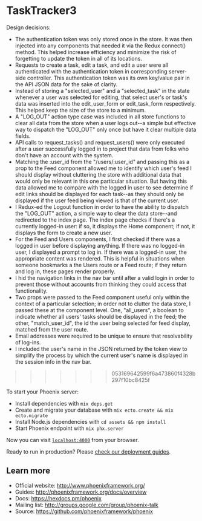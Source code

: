 # TaskTracker3

Design decisions:

 * The authentication token was only stored once in the store. It was then
 injected into any components that needed it via the Redux connect() method.
 This helped increase efficiency and minimize the risk of forgetting to update
 the token in all of its locations.
 * Requests to create a task, edit a task, and edit a user were all
 authenticated with the authentication token in corresponding server-side
 controller. This authentication token was its own key/value pair in the
 API JSON data for the sake of clarity.
 * Instead of storing a "selected_user" and a "selected_task" in the state
 whenever a user was selected for editing, that select user's or task's data
 was inserted into the edit_user_form or edit_task_form respectively. This
 helped keep the size of the store to a minimum.
 * A "LOG_OUT" action type case was included in all store functions to clear
 all data from the store when a user logs out--a simple but effective way
 to dispatch the "LOG_OUT" only once but have it clear multiple data fields.
 * API calls to request_tasks() and request_users() were only executed after
 a user successfully logged in to project that data from folks who don't have
 an account with the system.
 * Matching the :user_id from the "/users/:user_id" and passing this as a
 prop to the Feed component allowed me to identify which user's feed I
 should display without cluttering the store with additional data that would
 only be relevant in this one particular situation. But having this data
 allowed me to compare with the logged in user to see determine if edit
 links should be displayed for each task--as they should only be displayed
 if the user feed being viewed is that of the current user.
 * I Redux-ed the Logout function in order to have the ability to dispatch
 the "LOG_OUT" action, a simple way to clear the data store--and redirected
 to the index page. The index page checks if there's a currently logged-in
 user: if so, it displays the Home component; if not, it displays the
 form to create a new user.
 * For the Feed and Users components, I first checked if there was a logged
 in user before displaying anything. If there was no logged-in user, I
 displayed a prompt to log in. If there was a logged-in user, the appropriate
 content was rendered. This is helpful in situations when someone bookmarks
 a the Users route or a Feed route; if they return and log in, these pages
 render properly.
 * I hid the navigation links in the nav bar until after a valid login in
 order to prevent those without accounts from thinking they could access
 that functionality.
 * Two props were passed to the Feed component useful only within the context
 of a particular selection; in order not to clutter the data store, I passed
 these at the component level. One, "all_users", a boolean to indicate
 whether all users' tasks should be displayed in the feed; the other,
 "match_user_id", the id the user being selected for feed display, matched
 from the user route.
 * Email addresses were required to be unique to ensure that resolvability
 of log-ins.
 * I included the user's name in the JSON returned by the token view to
 simplify the process by which the current user's name is displayed in the
 session info in the nav bar.
>>>>>>> 053169642599f6a473860f4328b297f10bc8425f


To start your Phoenix server:

  * Install dependencies with `mix deps.get`
  * Create and migrate your database with `mix ecto.create && mix ecto.migrate`
  * Install Node.js dependencies with `cd assets && npm install`
  * Start Phoenix endpoint with `mix phx.server`

Now you can visit [`localhost:4000`](http://localhost:4000) from your browser.

Ready to run in production? Please [check our deployment guides](http://www.phoenixframework.org/docs/deployment).

## Learn more

  * Official website: http://www.phoenixframework.org/
  * Guides: http://phoenixframework.org/docs/overview
  * Docs: https://hexdocs.pm/phoenix
  * Mailing list: http://groups.google.com/group/phoenix-talk
  * Source: https://github.com/phoenixframework/phoenix
